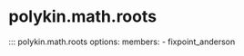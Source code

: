 # polykin.math.roots

::: polykin.math.roots
    options:
        members:
            - fixpoint_anderson
